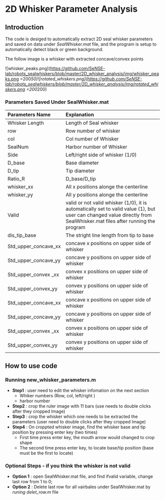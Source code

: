 # 2D Whisker Parameter Analysis

## Introduction
The code is desiged to automatically extract 2D seal whisker parameters and saved on data under *SealWhisker.mat* file, and the program is setup to automatically detect black or green background.  

The follow image is a whisker with extracted concave/convex points

![whisker_peaks.png](https://github.com/SeNSE-lab/robots_sealwhiskers/blob/master/2D_whisker_analysis/img/whisker_peaks.png =200*50)![rotated_whiskers.png](https://github.com/SeNSE-lab/robots_sealwhiskers/blob/master/2D_whisker_analysis/img/rotated_whiskers.png =200*200)

### Parameters Saved Under SealWhisker.mat
| Parameters Name    | Explanation    |
| :------------- | :------------- |
| Whisker Length       | Length of Seal whisker       |
|row   |   Row number of whisker |
|col   |Col number of Whisker   |
|SealNum   | Harbor number of Whisker   |
|Side   | Left/right side of whisker (1/0) |
|  D_base | Base diameter   |
|D_tip   |Tip diameter   |
|Ratio_R   | D_base/D_tip   |
|whisker_xx   |All x positions alonge the centerline |
|whisker_yy   |All y positions alonge the centerline |
|Valid    |valid or not valid whisker (1/0), it is automatically set to valid value (1), but user can changed value directly from SealWhisker.mat files after running the program   |
|dis_tip_base   |The stright line length from tip to base   |
|Std_upper_concave_xx   | concave x positions on upper side of whisker    |
|Std_upper_concave_yy    | concave y positions on upper side of whisker  |
|Std_upper_convex _xx   | convex x positions on upper side of whisker    |
|Std_upper_convex_yy    | convex y positions on upper side of whisker  |
|Std_upper_concave_xx   | concave x positions on upper side of whisker    |
|Std_upper_concave_yy    | concave y positions on upper side of whisker  |
|Std_upper_convex _xx   | convex x positions on upper side of whisker    |
|Std_upper_convex_yy    | convex y positions on upper side of whisker  |   |   |

## How to use code
### Running new_whisker_parameters.m
- **Step1** :  user need to edit the whisker infomation on the next section
  - Whiker numbers (Row, col, left/right )
  - harbor number
- **Step2** : crop the ruler image with 11 bars (use needs to double clicks after they cropped Image)
- **Step3** : crop the whisker which one needs to be extracted the parameters (user need to double clicks after they cropped Image)
- **Step4** : On croppted whisker image, find the whisker base and tip position by pressing enter key (two times)
  - First time press enter key, the mouth arrow would changed to crop shape
  - The second time press enter key, to locate base/tip position (base must be the first to locate)

### Optional Steps - if you think the whisker is not valid
- **Option 1** : open SealWhisker.mat file, and find ifvalid variable, change last row from 1 to 0;
- **Option 2** : Delete last row for all vairbales under SealWhisker.mat by *runing delet_row.m* file
